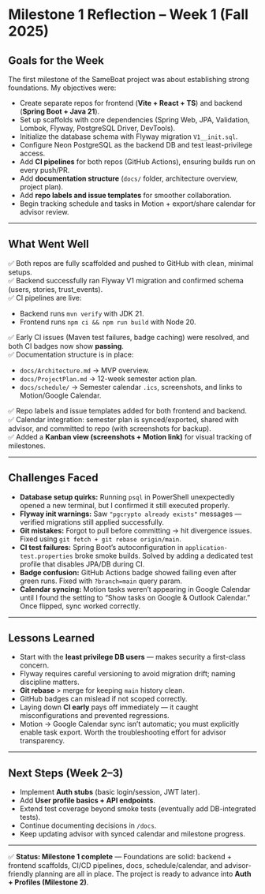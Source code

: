 # Milestone 1 Reflection – Week 1 (Fall 2025)

## Goals for the Week
The first milestone of the SameBoat project was about establishing strong foundations. My objectives were:

- Create separate repos for frontend (**Vite + React + TS**) and backend (**Spring Boot + Java 21**).
- Set up scaffolds with core dependencies (Spring Web, JPA, Validation, Lombok, Flyway, PostgreSQL Driver, DevTools).
- Initialize the database schema with Flyway migration `V1__init.sql`.
- Configure Neon PostgreSQL as the backend DB and test least-privilege access.
- Add **CI pipelines** for both repos (GitHub Actions), ensuring builds run on every push/PR.
- Add **documentation structure** (`docs/` folder, architecture overview, project plan).
- Add **repo labels and issue templates** for smoother collaboration.
- Begin tracking schedule and tasks in Motion + export/share calendar for advisor review.

---

## What Went Well
✅ Both repos are fully scaffolded and pushed to GitHub with clean, minimal setups.  
✅ Backend successfully ran Flyway V1 migration and confirmed schema (users, stories, trust_events).  
✅ CI pipelines are live:
- Backend runs `mvn verify` with JDK 21.
- Frontend runs `npm ci && npm run build` with Node 20.

✅ Early CI issues (Maven test failures, badge caching) were resolved, and both CI badges now show **passing**.  
✅ Documentation structure is in place:
- `docs/Architecture.md` → MVP overview.
- `docs/ProjectPlan.md` → 12-week semester action plan.
- `docs/schedule/` → Semester calendar `.ics`, screenshots, and links to Motion/Google Calendar.

✅ Repo labels and issue templates added for both frontend and backend.  
✅ Calendar integration: semester plan is synced/exported, shared with advisor, and committed to repo (with screenshots for backup).  
✅ Added a **Kanban view (screenshots + Motion link)** for visual tracking of milestones.

---

## Challenges Faced
- **Database setup quirks:** Running `psql` in PowerShell unexpectedly opened a new terminal, but I confirmed it still executed properly.
- **Flyway init warnings:** Saw `"pgcrypto already exists"` messages — verified migrations still applied successfully.
- **Git mistakes:** Forgot to pull before committing → hit divergence issues. Fixed using `git fetch + git rebase origin/main`.
- **CI test failures:** Spring Boot’s autoconfiguration in `application-test.properties` broke smoke builds. Solved by adding a dedicated test profile that disables JPA/DB during CI.
- **Badge confusion:** GitHub Actions badge showed failing even after green runs. Fixed with `?branch=main` query param.
- **Calendar syncing:** Motion tasks weren’t appearing in Google Calendar until I found the setting to “Show tasks on Google & Outlook Calendar.” Once flipped, sync worked correctly.

---

## Lessons Learned
- Start with the **least privilege DB users** — makes security a first-class concern.
- Flyway requires careful versioning to avoid migration drift; naming discipline matters.
- **Git rebase** > merge for keeping `main` history clean.
- GitHub badges can mislead if not scoped correctly.
- Laying down **CI early** pays off immediately — it caught misconfigurations and prevented regressions.
- Motion → Google Calendar sync isn’t automatic; you must explicitly enable task export. Worth the troubleshooting effort for advisor transparency.

---

## Next Steps (Week 2–3)
- Implement **Auth stubs** (basic login/session, JWT later).
- Add **User profile basics + API endpoints**.
- Extend test coverage beyond smoke tests (eventually add DB-integrated tests).
- Continue documenting decisions in `/docs`.
- Keep updating advisor with synced calendar and milestone progress.

---

✅ **Status: Milestone 1 complete** — Foundations are solid: backend + frontend scaffolds, CI/CD pipelines, docs, schedule/calendar, and advisor-friendly planning are all in place. The project is ready to advance into **Auth + Profiles (Milestone 2)**. 